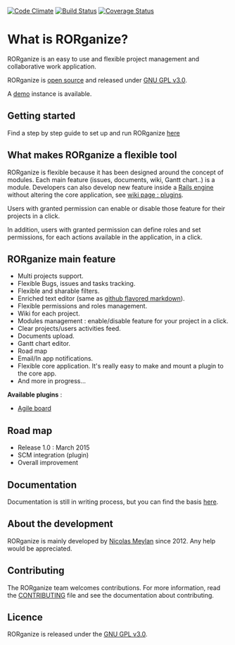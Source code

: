 [![Code Climate](https://codeclimate.com/github/nmeylan/RORganize/badges/gpa.svg)](https://codeclimate.com/github/nmeylan/RORganize)
[![Build Status](https://travis-ci.org/nmeylan/RORganize.svg?branch=master)](https://travis-ci.org/nmeylan/RORganize)
[![Coverage Status](https://coveralls.io/repos/nmeylan/RORganize/badge.svg?branch=master)](https://coveralls.io/r/nmeylan/RORganize?branch=master)

# What is RORganize?

RORganize is an easy to use and flexible project management and collaborative work application.

RORganize is [open source](https://github.com/nmeylan/RORganize) and released under [GNU GPL v3.0](http://choosealicense.com/licenses/gpl-3.0/).

A [demo](http://demo.rorganize.org/) instance is available.

## Getting started

Find a step by step guide to set up and run RORganize [here](https://github.com/nmeylan/RORganize/wiki/Getting-started)

## What makes RORganize a flexible tool

RORganize is flexible because it has been designed around the concept of modules. Each main feature (issues, documents, wiki, Gantt chart..) is a module.
Developers can also develop new feature inside a [Rails engine](http://guides.rubyonrails.org/engines.html) without altering the core application, see [wiki page : plugins](https://github.com/nmeylan/RORganize/wiki/Plugins).

Users with granted permission can enable or disable those feature for their projects in a click.

In addition, users with granted permission can define roles and set permissions, for each actions available in the application, in a click.

## RORganize main feature

*   Multi projects support.
*   Flexible Bugs, issues and tasks tracking.
*   Flexible and sharable filters.
*   Enriched text editor (same as [github flavored markdown](https://help.github.com/articles/github-flavored-markdown)).
*   Flexible permissions and roles management.
*   Wiki for each project.
*   Modules management : enable/disable feature for your project in a click.
*   Clear projects/users activities feed.
*   Documents upload.
*   Gantt chart editor.
*   Road map
*   Email/In app notifications.
*   Flexible core application. It's really easy to make and mount a plugin to the core app.
*   And more in progress...

**Available plugins** :
* [Agile board](https://github.com/nmeylan/RORganize-Plugin-Agile-Board) 

## Road map
- Release 1.0 : March 2015
- SCM integration (plugin)
- Overall improvement

## Documentation

Documentation is still in writing process, but you can find the basis [here](https://github.com/nmeylan/RORganize/wiki).

## About the development

RORganize is mainly developed by [Nicolas Meylan](https://github.com/nmeylan) since 2012. Any help would be appreciated.

## Contributing

The RORganize team welcomes contributions. For more information, read the [CONTRIBUTING](https://github.com/nmeylan/RORganize/blob/master/CONTRIBUTING.md) file and see the documentation about contributing.

## Licence
RORganize is released under the [GNU GPL v3.0](http://choosealicense.com/licenses/gpl-3.0/).
